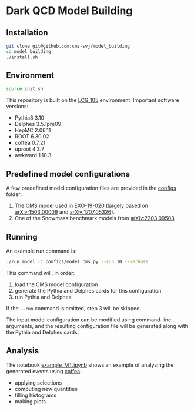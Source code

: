 # Dark QCD Model Building

## Installation

```bash
git clone git@github.com:cms-svj/model_building
cd model_building
./install.sh
```

## Environment

```bash
source init.sh
```

This repository is built on the [LCG 105](https://lcginfo.cern.ch/release_packages/105/x86_64-el9-gcc12-opt/) environment.
Important software versions:
* Pythia8 3.10
* Delphes 3.5.1pre09
* HepMC 2.06.11
* ROOT 6.30.02
* coffea 0.7.21
* uproot 4.3.7
* awkward 1.10.3

## Predefined model configurations

A few predefined model configuration files are provided in the [configs](./configs) folder:
1. The CMS model used in [EXO-19-020](https://arxiv.org/abs/2112.11125) (largely based on [arXiv:1503.00009](https://www.arxiv.org/abs/1503.00009) and [arXiv:1707.05326](https://arxiv.org/abs/1707.05326)).
2. One of the Snowmass benchmark models from [arXiv:2203.09503](https://arxiv.org/abs/2203.09503).

## Running

An example run command is:
```bash
./run_model -C configs/model_cms.py --run 10 --verbose
```

This command will, in order:
1. load the CMS model configuration
2. generate the Pythia and Delphes cards for this configuration
3. run Pythia and Delphes

If the `--run` command is omitted, step 3 will be skipped.

The input model configuration can be modified using command-line arguments, and the resulting configuration file will be generated along with the Pythia and Delphes cards.

## Analysis

The notebook [example_MT.ipynb](./example_MT.ipynb) shows an example of analyzing the generated events using [coffea](https://github.com/CoffeaTeam/coffea/):
* applying selections
* computing new quantities
* filling histograms
* making plots

